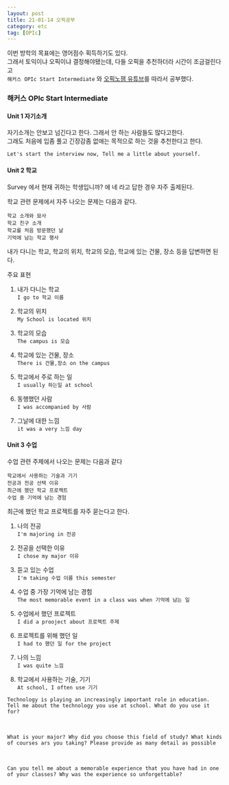 ```yaml
---
layout: post
title: 21-01-14 오픽공부
category: etc
tag: [OPIc]
---
```


이번 방학의 목표에는 영어점수 획득하기도 있다.  
그래서 토익이냐 오픽이냐 결정해야됐는데,  다들 오픽을 추천하더라 시간이 조금걸린다고  
`해커스 OPIc Start Intermediate` 와 [오픽노잼 유튜브](https://www.youtube.com/channel/UCw4izi2fsJzFltt3EbmokWA)를 따라서 공부했다.

### 해커스 OPIc Start Intermediate

#### Unit 1 자기소개


자기소개는 안보고 넘긴다고 한다. 그래서 안 하는 사람들도 많다고한다.  
그래도 처음에 입좀 풀고 긴장감좀 없애는 목적으로 하는 것을 추천한다고 한다.  

```
Let's start the interview now, Tell me a little about yourself.
```


#### Unit 2 학교
Survey 에서 현재 귀하는 학생입니까? 에 네 라고 답한 경우 자주 출제된다.

학교 관련 문제에서 자주 나오는 문제는 다음과 같다.
```
학교 소개와 묘사
학교 친구 소개
학교를 처음 방문했던 날
기억에 남는 학교 행사
```
내가 다니는 학교, 학교의 위치, 학교의 모습, 학교에 있는 건물, 장소 등을 답변하면 된다.

주요 표현
1. 내가 다니는 학교  
` I go to 학교 이름 `

2. 학교의 위치  
` My School is located 위치 `

3. 학교의 모습  
` The campus is 모습 `

4. 학교에 있는 건물, 장소  
` There is 건물,장소 on the campus `

5. 학교에서 주로 하는 일  
` I usually 하는일 at school `

6. 동행했던 사람  
` I was accompanied by 사람 ` 

7. 그날에 대한 느낌  
` it was a very 느낌 day `


#### Unit 3 수업

수업 관련 주제에서 나오는 문제는 다음과 같다  
```
학교에서 사용하는 기술과 기기
전공과 전공 선택 이유
최근에 했던 학교 프로젝트
수업 중 기억에 남는 경험
```

최근에 했던 학교 프로젝트를 자주 묻는다고 한다.  

1. 나의 전공  
` I'm majoring in 전공 `

2. 전공을 선택한 이유  
` I chose my major 이유 `

3. 듣고 있는 수업  
` I'm taking 수업 이름 this semester ` 

4. 수업 중 가장 기억에 남는 경험  
` The most memorable event in a class was when 기억에 남는 일 `

5. 수업에서 했던 프로젝트  
` I did a prooject about 프로젝트 주제 ` 

6. 프로젝트를 위해 했던 일  
` I had to 했던 일 for the project `

7. 나의 느낌  
` I was quite 느낌 `

8. 학교에서 사용하는 기술, 기기  
` At school, I often use 기기 `


```
Technology is playing an increasingly important role in education. Tell me about the technology you use at school. What do you use it for?
```
<br>

```
What is your major? Why did you choose this field of study? What kinds of courses ars you taking? Please provide as many detail as possible
```
<br>

```
Can you tell me about a memorable experience that you have had in one of your classes? Why was the experience so unforgettable?
```
